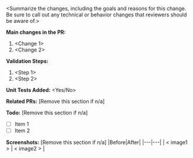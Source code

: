 <Summarize the changes, including the goals and reasons for this change. Be sure to call out any technical or behavior changes that reviewers should be aware of.>

**Main changes in the PR:**

1. <Change 1>
2. <Change 2>

**Validation Steps:**

1. <Step 1>
2. <Step 2>

**Unit Tests Added:** <Yes/No>

**Related PRs:** [Remove this section if n/a]

**Todo:** [Remove this section if n/a]

- [ ] Item 1
- [ ] Item 2

**Screenshots:** [Remove this section if n/a]
|Before|After|
|---|---|
| < image1 > | < image2 > |
